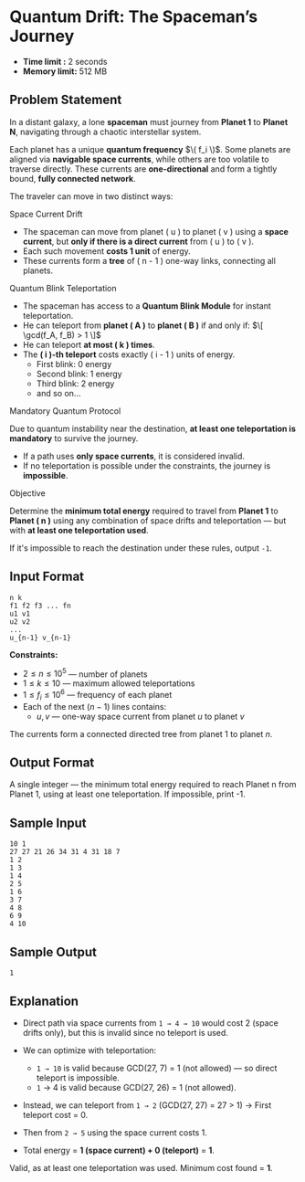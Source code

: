 # Quantum Drift: The Spaceman’s Journey

- **Time limit  :** 2 seconds  
- **Memory limit:** 512 MB



## Problem Statement

In a distant galaxy, a lone **spaceman** must journey from **Planet 1** to **Planet N**, navigating through a chaotic interstellar system.

Each planet has a unique **quantum frequency** $\( f_i \)$. Some planets are aligned via **navigable space currents**, while others are too volatile to traverse directly. These currents are **one-directional** and form a tightly bound, **fully connected network**.

The traveler can move in two distinct ways:

Space Current Drift

- The spaceman can move from planet \( u \) to planet \( v \) using a **space current**, but **only if there is a direct current** from \( u \) to \( v \).
- Each such movement **costs 1 unit** of energy.
- These currents form a **tree** of \( n - 1 \) one-way links, connecting all planets.

 Quantum Blink Teleportation

- The spaceman has access to a **Quantum Blink Module** for instant teleportation.
- He can teleport from **planet \( A \)** to **planet \( B \)** if and only if:
  $\[
  \gcd(f_A, f_B) > 1
  \]$
- He can teleport **at most \( k \) times**.
- The **\( i \)-th teleport** costs exactly \( i - 1 \) units of energy.
  - First blink: 0 energy
  - Second blink: 1 energy
  - Third blink: 2 energy
  - and so on...

 Mandatory Quantum Protocol

  Due to quantum instability near the destination, **at least one teleportation is mandatory** to survive the journey.

- If a path uses **only space currents**, it is considered invalid.
- If no teleportation is possible under the constraints, the journey is **impossible**.

Objective

Determine the **minimum total energy** required to travel from **Planet 1** to **Planet \( n \)** using any combination of space drifts and teleportation — but with **at least one teleportation used**.

If it's impossible to reach the destination under these rules, output `-1`.


## Input Format
```
n k
f1 f2 f3 ... fn
u1 v1
u2 v2
...
u_{n-1} v_{n-1}

```

**Constraints:**
- $2 \leq n \leq 10^5$ — number of planets  
- $1 \leq k \leq 10$ — maximum allowed teleportations  
- $1 \leq f_i \leq 10^6$ — frequency of each planet  
- Each of the next $(n - 1)$ lines contains:  
  - $u, v$ — one-way space current from planet $u$ to planet $v$  

The currents form a connected directed tree from planet $1$ to planet $n$.

## Output Format

A single integer — the minimum total energy required to reach Planet n from Planet 1,
using at least one teleportation.
If impossible, print -1.

## Sample Input

```
10 1
27 27 21 26 34 31 4 31 18 7 
1 2
1 3
1 4
2 5
1 6
3 7
4 8
6 9
4 10
```

## Sample Output
```
1
```

## Explanation
- Direct path via space currents from `1 → 4 → 10` would cost 2 (space drifts only), but this is invalid since no teleport is used.
- We can optimize with teleportation:
  - `1 → 10` is valid because GCD(27, 7) = 1 (not allowed) — so direct teleport is impossible.
  - `1` → 4 is valid because GCD(27, 26) = 1  (not allowed).
   
- Instead, we can teleport from `1 → 2` (GCD(27, 27) = 27 > 1) → First teleport cost = 0.
- Then from `2 → 5` using the space current costs 1.

- Total energy = **1 (space current) + 0 (teleport)** = **1**.

Valid, as at least one teleportation was used.
Minimum cost found = **1**.




